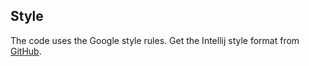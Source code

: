 ## Style

The code uses the Google style rules. Get the Intellij style format from
[GitHub](https://raw.githubusercontent.com/google/styleguide/gh-pages/intellij-java-google-style.xml).